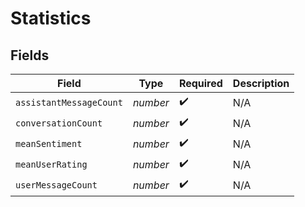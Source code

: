 # Statistics


## Fields

| Field                   | Type                    | Required                | Description             |
| ----------------------- | ----------------------- | ----------------------- | ----------------------- |
| `assistantMessageCount` | *number*                | :heavy_check_mark:      | N/A                     |
| `conversationCount`     | *number*                | :heavy_check_mark:      | N/A                     |
| `meanSentiment`         | *number*                | :heavy_check_mark:      | N/A                     |
| `meanUserRating`        | *number*                | :heavy_check_mark:      | N/A                     |
| `userMessageCount`      | *number*                | :heavy_check_mark:      | N/A                     |